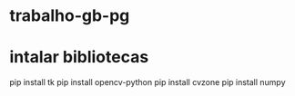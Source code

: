 # trabalho-gb-pg

# intalar bibliotecas

pip install tk
pip install opencv-python
pip install cvzone
pip install numpy
